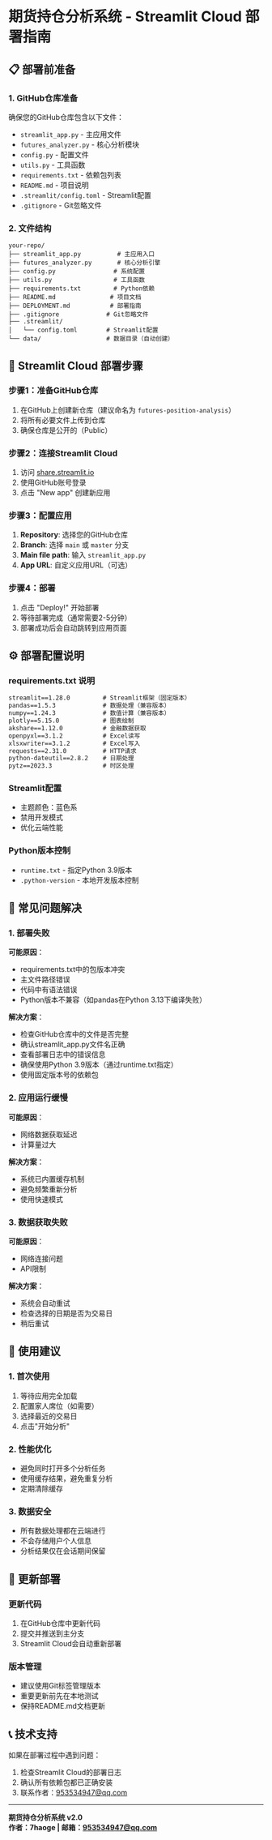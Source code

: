 # 期货持仓分析系统 - Streamlit Cloud 部署指南

## 📋 部署前准备

### 1. GitHub仓库准备
确保您的GitHub仓库包含以下文件：
- `streamlit_app.py` - 主应用文件
- `futures_analyzer.py` - 核心分析模块
- `config.py` - 配置文件
- `utils.py` - 工具函数
- `requirements.txt` - 依赖包列表
- `README.md` - 项目说明
- `.streamlit/config.toml` - Streamlit配置
- `.gitignore` - Git忽略文件

### 2. 文件结构
```
your-repo/
├── streamlit_app.py          # 主应用入口
├── futures_analyzer.py       # 核心分析引擎
├── config.py                # 系统配置
├── utils.py                 # 工具函数
├── requirements.txt         # Python依赖
├── README.md               # 项目文档
├── DEPLOYMENT.md           # 部署指南
├── .gitignore             # Git忽略文件
├── .streamlit/
│   └── config.toml        # Streamlit配置
└── data/                  # 数据目录（自动创建）
```

## 🚀 Streamlit Cloud 部署步骤

### 步骤1：准备GitHub仓库
1. 在GitHub上创建新仓库（建议命名为 `futures-position-analysis`）
2. 将所有必要文件上传到仓库
3. 确保仓库是公开的（Public）

### 步骤2：连接Streamlit Cloud
1. 访问 [share.streamlit.io](https://share.streamlit.io)
2. 使用GitHub账号登录
3. 点击 "New app" 创建新应用

### 步骤3：配置应用
1. **Repository**: 选择您的GitHub仓库
2. **Branch**: 选择 `main` 或 `master` 分支
3. **Main file path**: 输入 `streamlit_app.py`
4. **App URL**: 自定义应用URL（可选）

### 步骤4：部署
1. 点击 "Deploy!" 开始部署
2. 等待部署完成（通常需要2-5分钟）
3. 部署成功后会自动跳转到应用页面

## ⚙️ 部署配置说明

### requirements.txt 说明
```txt
streamlit==1.28.0         # Streamlit框架（固定版本）
pandas==1.5.3             # 数据处理（兼容版本）
numpy==1.24.3             # 数值计算（兼容版本）
plotly==5.15.0            # 图表绘制
akshare==1.12.0           # 金融数据获取
openpyxl==3.1.2           # Excel读写
xlsxwriter==3.1.2         # Excel写入
requests==2.31.0          # HTTP请求
python-dateutil==2.8.2    # 日期处理
pytz==2023.3              # 时区处理
```

### Streamlit配置
- 主题颜色：蓝色系
- 禁用开发模式
- 优化云端性能

### Python版本控制
- `runtime.txt` - 指定Python 3.9版本
- `.python-version` - 本地开发版本控制

## 🔧 常见问题解决

### 1. 部署失败
**可能原因**：
- requirements.txt中的包版本冲突
- 主文件路径错误
- 代码中有语法错误
- Python版本不兼容（如pandas在Python 3.13下编译失败）

**解决方案**：
- 检查GitHub仓库中的文件是否完整
- 确认streamlit_app.py文件名正确
- 查看部署日志中的错误信息
- 确保使用Python 3.9版本（通过runtime.txt指定）
- 使用固定版本号的依赖包

### 2. 应用运行缓慢
**可能原因**：
- 网络数据获取延迟
- 计算量过大

**解决方案**：
- 系统已内置缓存机制
- 避免频繁重新分析
- 使用快速模式

### 3. 数据获取失败
**可能原因**：
- 网络连接问题
- API限制

**解决方案**：
- 系统会自动重试
- 检查选择的日期是否为交易日
- 稍后重试

## 📱 使用建议

### 1. 首次使用
1. 等待应用完全加载
2. 配置家人席位（如需要）
3. 选择最近的交易日
4. 点击"开始分析"

### 2. 性能优化
- 避免同时打开多个分析任务
- 使用缓存结果，避免重复分析
- 定期清除缓存

### 3. 数据安全
- 所有数据处理都在云端进行
- 不会存储用户个人信息
- 分析结果仅在会话期间保留

## 🔄 更新部署

### 更新代码
1. 在GitHub仓库中更新代码
2. 提交并推送到主分支
3. Streamlit Cloud会自动重新部署

### 版本管理
- 建议使用Git标签管理版本
- 重要更新前先在本地测试
- 保持README.md文档更新

## 📞 技术支持

如果在部署过程中遇到问题：
1. 检查Streamlit Cloud的部署日志
2. 确认所有依赖包都已正确安装
3. 联系作者：953534947@qq.com

---

**期货持仓分析系统 v2.0**  
**作者：7haoge | 邮箱：953534947@qq.com** 
